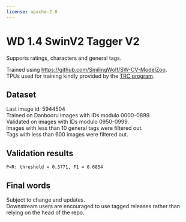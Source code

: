 ```yaml
---
license: apache-2.0
---
```

# WD 1.4 SwinV2 Tagger V2

Supports ratings, characters and general tags.

Trained using https://github.com/SmilingWolf/SW-CV-ModelZoo.  
TPUs used for training kindly provided by the [TRC program](https://sites.research.google/trc/about/).

## Dataset
Last image id: 5944504  
Trained on Danbooru images with IDs modulo 0000-0899.  
Validated on images with IDs modulo 0950-0999.  
Images with less than 10 general tags were filtered out.  
Tags with less than 600 images were filtered out.

## Validation results
`P=R: threshold = 0.3771, F1 = 0.6854`

## Final words
Subject to change and updates.  
Downstream users are encouraged to use tagged releases rather than relying on the head of the repo.